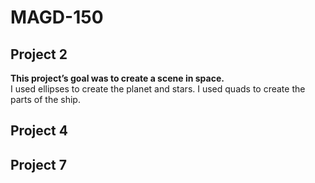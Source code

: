 # MAGD-150

## Project 2
**This project’s goal was to create a scene in space.** <br>
I used ellipses to create the planet and stars. I used quads to create the parts of the ship.

## Project 4

## Project 7
